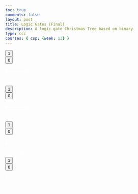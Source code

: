 ```yaml
---
toc: true
comments: false
layout: post
title: Logic Gates (Final)
description: A logic gate Christmas Tree based on binary
type: ccc
courses: { csp: {week: 13} }
---
```

<html lang="en">
<!--Aditi>

<head>
    <meta charset="UTF-8">
    <meta name="viewport" content="width=device-width, initial-scale=1.0">
    <!--scales the code to the dimensions of the computer-->


<body>
    <!-- Main content container -->
    <div class="container">
        <!-- AND Gate -->
        <div class="gate-container">
            <!-- Button 1 for AND gate -->
            <div class="button-container">
                <button id="andButton1" class="button" onclick="toggleButton('and', 1)">1</button>
                <!--andButton1 provides a unique identifier for this button that helps connect it to other funcitons, like the dots and the color changing icons-->
            </div>
            <!-- Button 2 for AND gate -->
            <div class="button-container">
                <button id="andButton2" class="button" onclick="toggleButton('and', 2)">0</button>
            </div>
            <!-- SVG representation of AND gate -->
            <svg width="150" height="70"> <text x="35" y="60" font-size="12" fill="white">AND</text> <line x1="0" y1="25" x2="50" y2="25" stroke="white" stroke-width="2" /> <line x1="70" y1="15" x2="70" y2="35" stroke="white" stroke-width="2" /> <line x1="50" y1="25" x2="70" y2="25" stroke="white" stroke-width="2" /> <circle id="andGateOutput" cx="0" cy="25" r="5" fill="white" stroke="white" stroke-width="2" />
</svg>
            <!-- Output icon for AND gate -->
            <div class="button-container">
                <i id="andOutputIcon" class="fas fa-lightbulb output-icon and-bulb"></i>
            </div>
            <!-- Dot for AND gate light -->
            <div class="dot" id="dotAnd" style="top: 70px; left: 25px;" onclick="changeDotColor('dotAnd')"></div>
        </div>

<!-- OR Gate -->
<div class="gate-container">
            <!-- Button 1 for OR gate -->
            <div class="button-container">
                <button id="orButton1" class="button" onclick="toggleButton('or', 1)">1</button>
            </div>
            <!-- Button 2 for OR gate -->
            <div class="button-container">
                <button id="orButton2" class="button" onclick="toggleButton('or', 2)">0</button>
            </div>
            <!-- SVG representation of OR gate -->
            <svg width="150" height="70"> <text x="35" y="60" font-size="12" fill="white">OR</text><line x1="0" y1="25" x2="50" y2="25" stroke="white" stroke-width="2" /><line x1="70" y1="15" x2="70" y2="35" stroke="white" stroke-width="2" /><line x1="50" y1="25" x2="70" y2="25" stroke="white" stroke-width="2" /><circle id="orGateOutput" cx="0" cy="25" r="5" fill="white" stroke="white" stroke-width="2" />
</svg>
            <!-- Output icon for OR gate -->
            <div class="button-container">
                <i id="orOutputIcon" class="fas fa-lightbulb output-icon or-bulb"></i>
            </div>
            <!-- Dot for OR gate light -->
            <div class="dot" id="dotOr" style="top: 70px; left: 95px;" onclick="changeDotColor('dotOr')"></div>
        </div>

<!-- NOR Gate -->
<div class="gate-container">
            <!-- Button 1 for NOR gate -->
            <div class="button-container">
                <button id="norButton1" class="button" onclick="toggleButton('nor', 1)">1</button>
            </div>
            <!-- Button 2 for NOR gate -->
            <div class="button-container">
                <button id="norButton2" class="button" onclick="toggleButton('nor', 2)">0</button>
            </div>
            <!-- SVG representation of NOR gate -->
            <svg width="150" height="70"><text x="35" y="60" font-size="12" fill="white">NOR</text><circle id="norGateOutput" cx="0" cy="25" r="5" fill="white" stroke="white" stroke-width="2" />
</svg>
            <!-- Output icon for NOR gate -->
            <div class="button-container">
                <i id="norOutputIcon" class="fas fa-lightbulb output-icon nor-bulb"></i>
            </div>
            <!-- Dot for NOR gate light -->
            <div class="dot" id="dotNor" style="top: 70px; left: 170px;" onclick="changeDotColor('dotNor')"></div>
        </div>

<!-- XOR Gate -->
<div class="gate-container">
            <!-- Button 1 for XOR gate -->
            <div class="button-container">
                <button id="xorButton1" class="button" onclick="toggleButton('xor', 1)">1</button>
            </div>
            <!-- Button 2 for XOR gate -->
            <div class="button-container">
                <button id="xorButton2" class="button" onclick="toggleButton('xor', 2)">0</button>
            </div>
            <!-- SVG representation of XOR gate -->
            <svg width="150" height="70"> <text x="35" y="60" font-size="12" fill="white">XOR</text> <circle id="xorGateOutput" cx="0" cy="25" r="5" fill="white" stroke="white" stroke-width="2" /> </svg>
            <!-- Output icon for XOR gate -->
            <div class="button-container">
                <i id="xorOutputIcon" class="fas fa-lightbulb output-icon xor-bulb"></i>
            </div>
            <!-- Dot for XOR gate light -->
            <div class="dot" id="dotXor" style="top: 70px; left: 245px;" onclick="changeDotColor('dotXor')"></div>
        </div>
<!-- Eshika -->
 <!-- Tree -->
<div class="tree">
            <div class="trunk"></div>
        </div>
    </div>

 <!-- Font Awesome (icons) (the lights) -->
<link rel="stylesheet" href="https://cdnjs.cloudflare.com/ajax/libs/font-awesome/6.0.0/css/all.min.css"
        integrity="sha384-9a2a2PZMZJ4fuXRiK7ujL3IOIRcm6SjFayZBS1G3uMMLr5Z/2q5U1dd2Yiz5Mlks"
        crossorigin="anonymous">

<!-- JavaScript for gate logic -->
<script>
        // Gate state variables
        let andGateState = [true, false];
        let orGateState = [true, false];
        let norGateState = [true, false];
        let xorGateState = [true, false];

        // Toggle button state and update gate logic
function toggleButton(gate, button) {
    const index = button - 1; // Adjust index
    const buttonElement = document.getElementById(`${gate}Button${button}`);
    
    // Toggle button value between 1 and 0
    buttonElement.textContent = buttonElement.textContent === '1' ? '0' : '1';

    // Update gate logic based on the new button value
    switch (gate) {
        case 'and':
            andGateState[index] = buttonElement.textContent === '1';
            updateAndGate();
            break;
        case 'or':
            orGateState[index] = buttonElement.textContent === '1';
            updateOrGate();
            break;
        case 'nor':
            norGateState[index] = buttonElement.textContent === '1';
            updateNorGate();
            break;
        case 'xor':
            xorGateState[index] = buttonElement.textContent === '1';
            updateXorGate();
            break;
    }
}

        // Update AND gate logic and display
        function updateAndGate() {
            const output = andGateState[0] && andGateState[1];
            document.getElementById('andGateOutput').setAttribute('fill', output ? 'red' : 'white');
            document.getElementById('andOutputIcon').classList.toggle('and-bulb', output);
            document.getElementById('dotAnd').style.backgroundColor = output ? 'red' : 'white';
        }

        // Update OR gate logic and display
        function updateOrGate() {
            const output = orGateState[0] || orGateState[1];
            document.getElementById('orGateOutput').setAttribute('fill', output ? 'orange' : 'white');
            document.getElementById('orOutputIcon').classList.toggle('or-bulb', output);
            document.getElementById('dotOr').style.backgroundColor = output ? 'orange' : 'white';
        }

        // Update NOR gate logic and display
        function updateNorGate() {
            const output = !(norGateState[0] || norGateState[1]);
            document.getElementById('norGateOutput').setAttribute('fill', output ? 'blue' : 'white');
            document.getElementById('norOutputIcon').classList.toggle('nor-bulb', output);
            document.getElementById('dotNor').style.backgroundColor = output ? 'blue' : 'white';
        }

        // Update XOR gate logic and display
        function updateXorGate() {
            const output = xorGateState[0] !== xorGateState[1];
            document.getElementById('xorGateOutput').setAttribute('fill', output ? 'green' : 'white');
            document.getElementById('xorOutputIcon').classList.toggle('xor-bulb', output);
            document.getElementById('dotXor').style.backgroundColor = output ? 'darkgreen' : 'white';
        }

// Cindy

// Function to calculate dot positions relative to the top of the page
function calculateDotPositions() {
    const containerWidth = document.querySelector('.container').offsetWidth; // Get the width of the container
    const containerHeight = document.querySelector('.container').offsetHeight; // Get the height of the container

    // Calculate positions for each dot
    const dotOR = containerHeight * 1.455; // Top of the container
    const dotAND = containerWidth * 0.775; // 5% from the left of the container
    const dotNOR = containerWidth * 0.735; // 10% from the left of the container
    const dotXOR = containerWidth * 0.785; // 15% from the left of the container

    // Set positions for each dot
    document.getElementById('dotOr').style.top = `${dotOR}px`;
    document.getElementById('dotAnd').style.top = `${dotAND}px`;
    document.getElementById('dotNor').style.top = `${dotNOR}px`;
    document.getElementById('dotXor').style.top = `${dotXOR}px`;

    // Set positions for each dot horizontally
    document.getElementById('dotOr').style.left = `${containerWidth * 0.0565}%`; // Adjusted for consistency
    document.getElementById('dotAnd').style.left = `${containerWidth * 0.055}%`;
    document.getElementById('dotNor').style.left = `${containerWidth * 0.057}%`; // Adjusted for consistency
    document.getElementById('dotXor').style.left = `${containerWidth * 0.0586}%`;

}

// Calculate positions when the page loads
window.onload = function () {
        calculateDotPositions();
        updateAndGate(); // Set initial state for AND gate
        updateNorGate(); // Set initial state for NOR gate
        updateXorGate();
        updateOrGate();
    };
// Snowfall
document.addEventListener('DOMContentLoaded', function () {
    // Array to store information about each snowflake
    const snowflakes = [];

    // Function to create a new snowflake
    function createSnowflake() {
        // Random diameter between 5px and 20px
        const diameter = Math.floor(Math.random() * 16) + 5;

        // Random speed between 10px/sec and 30px/sec
        const speed = Math.floor(Math.random() * 20) + 10;

        // Random position within the leftmost or rightmost 25% of the screen
        const positionX = Math.random() < 0.5 ?
            Math.floor(Math.random() * window.innerWidth / 4) : // Leftmost 25%
            Math.floor(Math.random() * window.innerWidth / 4) + (window.innerWidth * 0.75); // Rightmost 25%

        // Random position within the window height
        const positionY = Math.floor(Math.random() * window.innerHeight) + 1;

        // Create a new div element for the snowflake
        const snowflake = document.createElement('div');

        // Set the class for styling (CSS styling required for appearance)
        snowflake.className = 'snowflake';

        // Set width and height based on the random diameter
        snowflake.style.width = `${diameter}px`;
        snowflake.style.height = `${diameter}px`;

        // Set the initial position of the snowflake
        snowflake.style.left = `${positionX}px`;
        snowflake.style.top = `${positionY}px`;

        // Append the snowflake to the body of the document
        document.body.appendChild(snowflake);

        // Store information about the snowflake in the array
        snowflakes.push({
            element: snowflake,
            diameter,
            speed,
            positionX,
            positionY,
        });
    }

    // Function to update the position of each snowflake and create the falling effect
    function updateSnowfall() {
        for (const snowflake of snowflakes) {
            // Update the vertical position based on the speed
            snowflake.positionY += snowflake.speed / 10;

            // If the snowflake goes below the window, reset its position to the top
            if (snowflake.positionY > window.innerHeight) {
                snowflake.positionY = -10;
            }

            // Set the updated top position for the snowflake
            snowflake.element.style.top = `${snowflake.positionY}px`;
        }

        // Request the next animation frame to continue the animation
        requestAnimationFrame(updateSnowfall);
    }

    // Function to initialize the snowfall by creating multiple snowflakes
    function initializeSnowfall() {
        // Create 30 snowflakes
        for (let i = 0; i < 30; i++) {
            createSnowflake();
        }

        // Start the animation
        updateSnowfall();
    }

    // Call the initialization function when the DOM content is fully loaded
    initializeSnowfall();
});

</script>

<html lang="en">

<head>
    <meta charset="UTF-8">
    <meta name="viewport" content="width=device-width, initial-scale=1.0">
    <link rel="stylesheet" href="https://cdnjs.cloudflare.com/ajax/libs/font-awesome/6.0.0/css/all.min.css"
        integrity="sha384-9a2a2PZMZJ4fuXRiK7ujL3IOIRcm6SjFayZBS1G3uMMLr5Z/2q5U1dd2Yiz5Mlks"
        crossorigin="anonymous">
    <style>
        /* Add your CSS styles here */
        #santa {
            transition: transform 4s ease-in-out; /* Smooth transition over 4 seconds */
            transform: translate(-500px, -1000px); /* Initial position 50 pixels from the left and 50 pixels from the top */
        }
    </style>
</head>

<body>
    <div id="sled-container">
        <img id="santa"
            src="https://media.istockphoto.com/id/1357890877/vector/cute-dancing-santa-claus-christmas-vector-illustration.jpg?s=2048x2048&w=is&k=20&c=BfiZPbkwcY747vcMMDqgckQRgkJwH27lCeMXTn5N-z4="
            alt="Santa Claus on a sled" style="width: 100px;">
        <div id="sled"></div>
    </div>
    <script>
        document.addEventListener("DOMContentLoaded", function () {
            const santa = document.getElementById("santa");
            const containerWidth = window.innerWidth;
            const containerHeight = window.innerHeight;
            // Function to make Santa on a sled zigzag across the page
            function zigzagSanta() {
                santa.style.transform = `translate(0, 0)`; // Start at the top-left corner
                setTimeout(() => {
                    santa.style.transform = `translate(${containerWidth - 150}px, ${containerHeight - 150}px)`; // Move to the bottom-right corner
                }, 0);
            }
            // Call zigzagSanta function every 4 seconds
            setInterval(zigzagSanta, 4000);
            // Initial call to start the zigzag animation
            zigzagSanta();
        });
    </script>
</body>

</html>

</body>

</html>